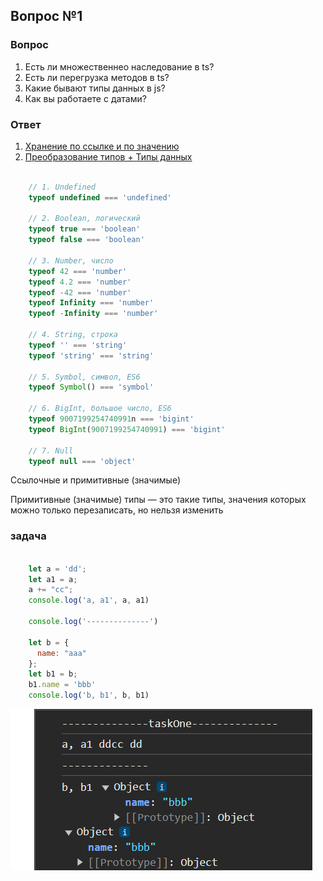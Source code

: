 ## Вопрос №1

### Вопрос

1) Есть ли множественнео наследование в ts?
2) Есть ли перегрузка методов в ts?
3) Какие бывают типы данных в js?
4) Как вы работаете с датами?

### Ответ

1) [Хранение по ссылке и по значению](https://doka-guide.vercel.app/js/ref-type-vs-value-type/)
2) [Преобразование типов + Типы данных](https://doka-guide.vercel.app/js/typecasting/)


```javascript

    // 1. Undefined
    typeof undefined === 'undefined'

    // 2. Boolean, логический
    typeof true === 'boolean'
    typeof false === 'boolean'

    // 3. Number, число
    typeof 42 === 'number'
    typeof 4.2 === 'number'
    typeof -42 === 'number'
    typeof Infinity === 'number'
    typeof -Infinity === 'number'

    // 4. String, строка
    typeof '' === 'string'
    typeof 'string' === 'string'

    // 5. Symbol, символ, ES6
    typeof Symbol() === 'symbol'

    // 6. BigInt, большое число, ES6
    typeof 9007199254740991n === 'bigint'
    typeof BigInt(9007199254740991) === 'bigint'

    // 7. Null
    typeof null === 'object'

```
 
Ссылочные и примитивные (значимые)

Примитивные (значимые) типы — это такие типы, значения которых можно только перезаписать, но нельзя изменить

### задача

```javascript

    let a = 'dd';
    let a1 = a;
    a += "cc";
    console.log('a, a1', a, a1)

    console.log('--------------')

    let b = {
      name: "aaa"
    };
    let b1 = b;
    b1.name = 'bbb'
    console.log('b, b1', b, b1)

```


![alt text](image.png)